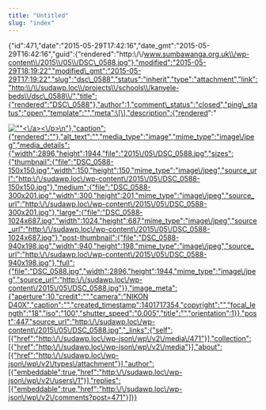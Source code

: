 ```yaml
---
title: "Untitled"
slug: "index"
---
```


{"id":471,"date":"2015-05-29T17:42:16","date\_gmt":"2015-05-29T16:42:16","guid":{"rendered":"http:\\/\\/www.sumbawanga.org.uk\\/wp-content\\/2015\\/05\\/DSC\_0588.jpg"},"modified":"2015-05-29T18:19:22","modified\_gmt":"2015-05-29T17:19:22","slug":"dsc\_0588","status":"inherit","type":"attachment","link":"http:\\/\\/sudawp.loc\\/projects\\/schools\\/kanyele-beds\\/dsc\_0588\\/","title":{"rendered":"DSC\_0588"},"author":1,"comment\_status":"closed","ping\_status":"open","template":"","meta":\[\],"description":{"rendered":"

[![\"\"](\"http:\/\/sudawp.loc\/wp-content\/2015\/05\/DSC_0588-300x201.jpg\")<\\/a><\\/p>\\n"},"caption":{"rendered":""},"alt\_text":"","media\_type":"image","mime\_type":"image\\/jpeg","media\_details":{"width":2896,"height":1944,"file":"2015\\/05\\/DSC\_0588.jpg","sizes":{"thumbnail":{"file":"DSC\_0588-150x150.jpg","width":150,"height":150,"mime\_type":"image\\/jpeg","source\_url":"http:\\/\\/sudawp.loc\\/wp-content\\/2015\\/05\\/DSC\_0588-150x150.jpg"},"medium":{"file":"DSC\_0588-300x201.jpg","width":300,"height":201,"mime\_type":"image\\/jpeg","source\_url":"http:\\/\\/sudawp.loc\\/wp-content\\/2015\\/05\\/DSC\_0588-300x201.jpg"},"large":{"file":"DSC\_0588-1024x687.jpg","width":1024,"height":687,"mime\_type":"image\\/jpeg","source\_url":"http:\\/\\/sudawp.loc\\/wp-content\\/2015\\/05\\/DSC\_0588-1024x687.jpg"},"post-thumbnail":{"file":"DSC\_0588-940x198.jpg","width":940,"height":198,"mime\_type":"image\\/jpeg","source\_url":"http:\\/\\/sudawp.loc\\/wp-content\\/2015\\/05\\/DSC\_0588-940x198.jpg"},"full":{"file":"DSC\_0588.jpg","width":2896,"height":1944,"mime\_type":"image\\/jpeg","source\_url":"http:\\/\\/sudawp.loc\\/wp-content\\/2015\\/05\\/DSC\_0588.jpg"}},"image\_meta":{"aperture":10,"credit":"","camera":"NIKON D40X","caption":"","created\_timestamp":1401717354,"copyright":"","focal\_length":"18","iso":"100","shutter\_speed":"0.005","title":"","orientation":1}},"post":447,"source\_url":"http:\\/\\/sudawp.loc\\/wp-content\\/2015\\/05\\/DSC\_0588.jpg","\_links":{"self":\[{"href":"http:\\/\\/sudawp.loc\\/wp-json\\/wp\\/v2\\/media\\/471"}\],"collection":\[{"href":"http:\\/\\/sudawp.loc\\/wp-json\\/wp\\/v2\\/media"}\],"about":\[{"href":"http:\\/\\/sudawp.loc\\/wp-json\\/wp\\/v2\\/types\\/attachment"}\],"author":\[{"embeddable":true,"href":"http:\\/\\/sudawp.loc\\/wp-json\\/wp\\/v2\\/users\\/1"}\],"replies":\[{"embeddable":true,"href":"http:\\/\\/sudawp.loc\\/wp-json\\/wp\\/v2\\/comments?post=471"}\]}}](http:\/\/sudawp.loc\/wp-content\/2015\/05\/DSC_0588.jpg)